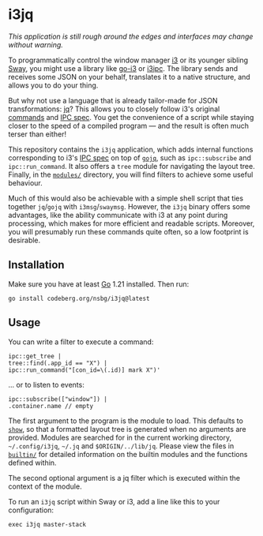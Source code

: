 # i3jq

*This application is still rough around the edges and interfaces may 
change without warning.*

To programmatically control the window manager [i3] or its younger 
sibling [Sway][sway], you might use a library like [go-i3] or [i3ipc]. 
The library sends and receives some JSON on your behalf, translates it 
to a native structure, and allows you to do your thing.

But why not use a language that is already tailor-made for JSON 
transformations: [jq]? This allows you to closely follow i3's original 
[commands][cmd] and [IPC spec][ipc]. You get the convenience of a script 
while staying closer to the speed of a compiled program — and the result 
is often much terser than either!

This repository contains the `i3jq` application, which adds internal 
functions corresponding to i3's [IPC spec][ipc] on top of 
[`gojq`][gojq], such as `ipc::subscribe` and `ipc::run_command`. It also 
offers a `tree` module for navigating the layout tree. Finally, in the 
[`modules/`](./modules/) directory, you will find filters to achieve 
some useful behaviour.

Much of this would also be achievable with a simple shell script that 
ties together `jq`/`gojq` with `i3msg`/`swaymsg`. However, the `i3jq` 
binary offers some advantages, like the ability communicate with i3 at 
any point during processing, which makes for more efficient and readable 
scripts. Moreover, you will presumably run these commands quite often, 
so a low footprint is desirable.


## Installation

Make sure you have at least [Go][go] 1.21 installed. Then run:

    go install codeberg.org/nsbg/i3jq@latest


## Usage

You can write a filter to execute a command:

    ipc::get_tree |
    tree::find(.app_id == "X") |
    ipc::run_command("[con_id=\(.id)] mark X")'

... or to listen to events:

    ipc::subscribe(["window"]) |
    .container.name // empty

The first argument to the program is the module to load. This defaults 
to [`show`](./builtin/show.jq), so that a formatted layout tree is 
generated when no arguments are provided. Modules are searched for in 
the current working directory, `~/.config/i3jq`, `~/.jq` and 
`$ORIGIN/../lib/jq`. Please view the files in [`builtin/`](./builtin/) 
for detailed information on the builtin modules and the functions 
defined within.

The second optional argument is a jq filter which is executed within the 
context of the module.

To run an `i3jq` script within Sway or i3, add a line like this to your 
configuration:

    exec i3jq master-stack

[i3]: https://i3wm.org/
[ipc]: https://i3wm.org/docs/ipc.html
[cmd]: https://i3wm.org/docs/userguide.html#list_of_commands
[sway]: https://swaywm.org/
[swayfx]: https://github.com/WillPower3309/swayfx
[go]: https://go.dev/
[jq]: https://jqlang.github.io/jq/
[gojq]: https://github.com/itchyny/gojq
[i3ipc]: https://github.com/altdesktop/i3ipc-python
[go-i3]: https://github.com/i3/go-i3
